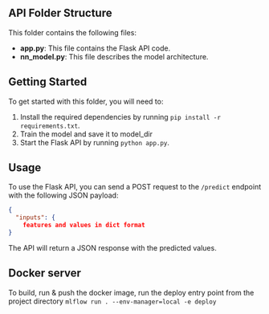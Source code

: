## API Folder Structure

This folder contains the following files:

* **app.py**: This file contains the Flask API code.
* **nn_model.py**: This file describes the model architecture.

## Getting Started

To get started with this folder, you will need to:

1. Install the required dependencies by running `pip install -r requirements.txt`.
2. Train the model and save it to model_dir
3. Start the Flask API by running `python app.py`.

## Usage

To use the Flask API, you can send a POST request to the `/predict` endpoint with the following JSON payload:

```json
{
  "inputs": {
	features and values in dict format
}
```

The API will return a JSON response with the predicted values.

## Docker server
To build, run & push the docker image, run the deploy entry point from the project directory `mlflow run . --env-manager=local -e deploy`